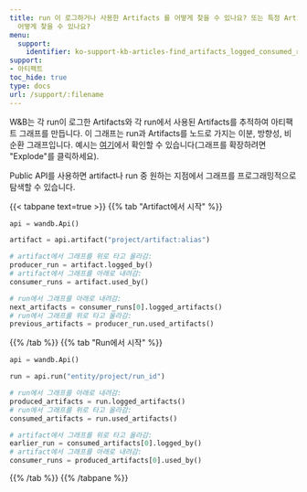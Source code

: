 ```yaml
---
title: run 이 로그하거나 사용한 Artifacts 를 어떻게 찾을 수 있나요? 또는 특정 Artifacts 를 생성하거나 사용한 run 들을
  어떻게 찾을 수 있나요?
menu:
  support:
    identifier: ko-support-kb-articles-find_artifacts_logged_consumed_run_find
support:
- 아티팩트
toc_hide: true
type: docs
url: /support/:filename
---
```


W&B는 각 run이 로그한 Artifacts와 각 run에서 사용된 Artifacts를 추적하여 아티팩트 그래프를 만듭니다. 이 그래프는 run과 Artifacts를 노드로 가지는 이분, 방향성, 비순환 그래프입니다. 예시는 [여기](https://wandb.ai/shawn/detectron2-11/artifacts/dataset/furniture-small-val/06d5ddd4deeb2a6ebdd5/graph)에서 확인할 수 있습니다(그래프를 확장하려면 "Explode"를 클릭하세요).

Public API를 사용하면 artifact나 run 중 원하는 지점에서 그래프를 프로그래밍적으로 탐색할 수 있습니다.

{{< tabpane text=true >}}
{{% tab "Artifact에서 시작" %}}

```python
api = wandb.Api()

artifact = api.artifact("project/artifact:alias")

# artifact에서 그래프를 위로 타고 올라감:
producer_run = artifact.logged_by()
# artifact에서 그래프를 아래로 내려감:
consumer_runs = artifact.used_by()

# run에서 그래프를 아래로 내려감:
next_artifacts = consumer_runs[0].logged_artifacts()
# run에서 그래프를 위로 타고 올라감:
previous_artifacts = producer_run.used_artifacts()
```

{{% /tab %}}
{{% tab "Run에서 시작" %}}

```python
api = wandb.Api()

run = api.run("entity/project/run_id")

# run에서 그래프를 아래로 내려감:
produced_artifacts = run.logged_artifacts()
# run에서 그래프를 위로 타고 올라감:
consumed_artifacts = run.used_artifacts()

# artifact에서 그래프를 위로 타고 올라감:
earlier_run = consumed_artifacts[0].logged_by()
# artifact에서 그래프를 아래로 내려감:
consumer_runs = produced_artifacts[0].used_by()
```

{{% /tab %}}
{{% /tabpane %}}
